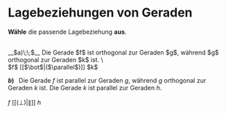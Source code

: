 <!--
version:  0.0.1

language: de


@style
input {
    text-align: center;
}

.flex-container {
    display: flex;
    flex-wrap: wrap;
    align-items: stretch;
    gap: 20px;
}

.flex-child {
    flex: 1;
    min-width: 350px;
    margin-right: 20px;
}

@media (max-width: 400px) {
    .flex-child {
        flex: 100%;
        margin-right: 0;
    }
}
@end

formula: \carry   \textcolor{red}{\scriptsize #1}
formula: \digit   \rlap{\carry{#1}}\phantom{#2}#2
formula: \permil  \text{‰}

import: https://raw.githubusercontent.com/LiaTemplates/Tikz-Jax/main/README.md

script: https://cdn.jsdelivr.net/gh/LiaTemplates/Tikz-Jax@main/dist/index.js


tags: Lagebeziehung, leicht, niedrig, Angeben

comment: Strecken oder Geraden können unter besonderen Bedingungen parallel oder orthogonal zueinander sein. Welche Lagebeziehung haben die betrachteten Objekte zueinander?

author: Martin Lommatzsch

-->


# Lagebeziehungen von Geraden

**Wähle** die passende Lagebeziehung **aus**.

<br>


<section class="flex-container">

<div class="flex-child">
__$a)\;\;$__ Die Gerade $f$ ist orthogonal zur Geraden $g$, während $g$ orthogonal zur Geraden $k$ ist. \
<br>
$f$ [[$\bot$|($\parallel$)]] $k$

<br>
</div>

<div class="flex-child">

__$b)\;\;$__ Die Gerade $f$ ist parallel zur Geraden $g$, während $g$ orthogonal zur Geraden $k$ ist. Die Gerade $k$ ist parallel zur Geraden $h$. \
<br>
$f$ [[($\bot$)|$\parallel$]] $h$

</div>

</section>




<br>
<br>
<br>
<br>
<br>
